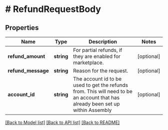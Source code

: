 # # RefundRequestBody

## Properties

Name | Type | Description | Notes
------------ | ------------- | ------------- | -------------
**refund_amount** | **string** | For partial refunds, if they are enabled for marketplace. | [optional]
**refund_message** | **string** | Reason for the request. | [optional]
**account_id** | **string** | The account id to be used to get the refunds from. This will need to be an account that has already been set up within Assembly | [optional]

[[Back to Model list]](../../README.md#models) [[Back to API list]](../../README.md#endpoints) [[Back to README]](../../README.md)
